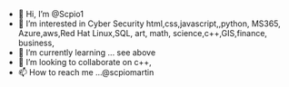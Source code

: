 - 👋 Hi, I’m @Scpio1
- 👀 I’m interested in Cyber Security html,css,javascript,,python, MS365, Azure,aws,Red Hat Linux,SQL, art, math, science,c++,GIS,finance, business,
- 🌱 I’m currently learning ... see above
- 💞️ I’m looking to collaborate on c++,
- 📫 How to reach me ...@scpiomartin

<!---
Scpio1/Scpio1 is a ✨ special ✨ repository because its `README.md` (this file) appears on your GitHub profile.
You can click the Preview link to take a look at your changes.
--->
